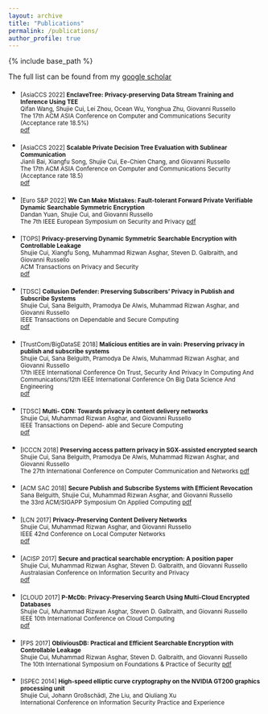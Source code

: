 ```yaml
---
layout: archive
title: "Publications"
permalink: /publications/
author_profile: true
---
```


{% include base_path %}

The full list can be found from my [google scholar](https://scholar.google.com/citations?user=EYVNbx8AAAAJ&hl=en)

- <sub>[AsiaCCS 2022] **EnclaveTree: Privacy-preserving Data Stream Training and Inference Using TEE** <br/>
   Qifan Wang, Shujie Cui, Lei Zhou, Ocean Wu, Yonghua Zhu, Giovanni Russello <br/>
   The 17th ACM ASIA Conference on Computer and Communications Security (Acceptance rate 18.5%) <br/>
   [pdf](http://shujiecui.github.io/files/enclavetree.pdf) 

- <sub> [AsiaCCS 2022] **Scalable Private Decision Tree Evaluation with Sublinear Communication** <br/>
   Jianli Bai, Xiangfu Song, Shujie Cui, Ee-Chien Chang, and Giovanni Russello <br/>
   The 17th ACM ASIA Conference on Computer and Communications Security (Acceptance rate 18.5) <br/>
   [pdf](http://shujiecui.github.io/files/spde.pdf)

- <sub> [Euro S&P 2022] **We Can Make Mistakes: Fault-tolerant Forward Private Verifiable Dynamic Searchable Symmetric Encryption** <br/>
   Dandan Yuan, Shujie Cui, and Giovanni Russello <br/>
   The 7th IEEE European Symposium on Security and Privacy 
   [pdf](http://shujiecui.github.io/files/euroS&P.pdf)
   
- <sub> [TOPS] **Privacy-preserving Dynamic Symmetric Searchable Encryption with Controllable Leakage** <br/>
   Shujie Cui, Xiangfu Song, Muhammad Rizwan Asghar, Steven D. Galbraith, and Giovanni Russello<br/>
   ACM Transactions on Privacy and Security  
   [pdf](http://shujiecui.github.io/files/TOPS.pdf)
 
 - <sub> [TDSC] **Collusion Defender: Preserving Subscribers’ Privacy in Publish and Subscribe Systems** <br/>
   Shujie Cui, Sana Belguith, Pramodya De Alwis, Muhammad Rizwan Asghar, and Giovanni Russello <br/>
   IEEE Transactions on Dependable and Secure Computing  
   [pdf](http://shujiecui.github.io/files/collusionDefender.pdf)
   
 - <sub> [TrustCom/BigDataSE 2018] **Malicious entities are in vain: Preserving privacy in publish and subscribe systems** <br/>
   Shujie Cui, Sana Belguith, Pramodya De Alwis, Muhammad Rizwan Asghar, and Giovanni Russello <br/>
   17th IEEE International Conference On Trust, Security And Privacy In Computing And Communications/12th IEEE International Conference On Big Data Science And Engineering  
   [pdf](http://shujiecui.github.io/files/Trustcom2018.pdf)  
   
 - <sub> [TDSC] **Multi- CDN: Towards privacy in content delivery networks** <br/>
   Shujie Cui, Muhammad Rizwan Asghar, and Giovanni Russello <br/>
   IEEE Transactions on Depend- able and Secure Computing  
   [pdf](http://shujiecui.github.io/files/multi-CDN.pdf)
   
 - <sub> [ICCCN 2018] **Preserving access pattern privacy in SGX-assisted encrypted search** <br/>
   Shujie Cui, Sana Belguith, Pramodya De Alwis, Muhammad Rizwan Asghar, and Giovanni Russello <br/>
   The 27th International Conference on Computer Communication and Networks 
   [pdf](http://shujiecui.github.io/files/SGX-assisted.pdf) 
   
  - <sub> [ACM SAC 2018] **Secure Publish and Subscribe Systems with Efficient Revocation** <br/>
   Sana Belguith, Shujie Cui, Muhammad Rizwan Asghar, and Giovanni Russello <br/>
    the 33rd ACM/SIGAPP Symposium On Applied Computing
   [pdf](http://shujiecui.github.io/files/revocation.pdf)
   
 - <sub> [LCN 2017] **Privacy-Preserving Content Delivery Networks** <br/>
   Shujie Cui, Muhammad Rizwan Asghar, and Giovanni Russello <br/>
   IEEE 42nd Conference on Local Computer Networks   
   [pdf](http://shujiecui.github.io/files/LCN.pdf)

 - <sub> [ACISP 2017] **Secure and practical searchable encryption: A position paper** <br/>
   Shujie Cui, Muhammad Rizwan Asghar, Steven D. Galbraith, and Giovanni Russello <br/>
   Australasian Conference on Information Security and Privacy  
   [pdf](http://shujiecui.github.io/files/acisp.pdf)
   
  - <sub> [CLOUD 2017] **P-McDb: Privacy-Preserving Search Using Multi-Cloud Encrypted Databases** <br/>
   Shujie Cui, Muhammad Rizwan Asghar, Steven D. Galbraith, and Giovanni Russello <br/>
   IEEE 10th International Conference on Cloud Computing  
   [pdf](http://shujiecui.github.io/files/Pmcdb.pdf)  
   
   
  - <sub> [FPS 2017] **ObliviousDB: Practical and Efficient Searchable Encryption with Controllable Leakage** <br/>
   Shujie Cui, Muhammad Rizwan Asghar, Steven D. Galbraith, and Giovanni Russello <br/>
   The 10th International Symposium on Foundations & Practice of Security 
   [pdf](http://shujiecui.github.io/files/ObliviousDB.pdf)  
   
  - <sub> [ISPEC 2014] **High-speed elliptic curve cryptography on the NVIDIA GT200 graphics processing unit** <br/>
   Shujie Cui, Johann Großschädl, Zhe Liu, and Qiuliang Xu <br/>
   International Conference on Information Security Practice and Experience
